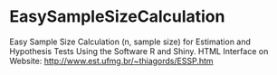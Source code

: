 # EasySampleSizeCalculation
Easy Sample Size Calculation (n, sample size) for Estimation and Hypothesis Tests Using the Software R and Shiny.
HTML Interface on Website: http://www.est.ufmg.br/~thiagords/ESSP.htm
